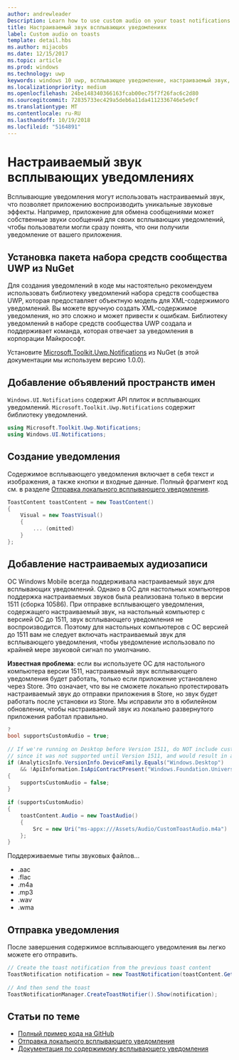 ```yaml
---
author: andrewleader
Description: Learn how to use custom audio on your toast notifications.
title: Настраиваемый звук всплывающих уведомлениях
label: Custom audio on toasts
template: detail.hbs
ms.author: mijacobs
ms.date: 12/15/2017
ms.topic: article
ms.prod: windows
ms.technology: uwp
keywords: windows 10 uwp, всплывающее уведомление, настраиваемый звук, уведомление, аудио, звук
ms.localizationpriority: medium
ms.openlocfilehash: 24be148340366163fcab00ec75f7f26fac6c2d80
ms.sourcegitcommit: 72835733ec429a5deb6a11da4112336746e5e9cf
ms.translationtype: MT
ms.contentlocale: ru-RU
ms.lasthandoff: 10/19/2018
ms.locfileid: "5164891"
---
```

# <a name="custom-audio-on-toasts"></a>Настраиваемый звук всплывающих уведомлениях

Всплывающие уведомления могут использовать настраиваемый звук, что позволяет приложению воспроизводить уникальные звуковые эффекты. Например, приложение для обмена сообщениями может собственные звуки сообщений для своих всплывающих уведомлений, чтобы пользователи могли сразу понять, что они получили уведомление от вашего приложения.

## <a name="install-uwp-community-toolkit-nuget-package"></a>Установка пакета набора средств сообщества UWP из NuGet

Для создания уведомлений в коде мы настоятельно рекомендуем использовать библиотеку уведомлений набора средств сообщества UWP, которая предоставляет объектную модель для XML-содержимого уведомлений. Вы можете вручную создать XML-содержимое уведомления, но это сложно и может привести к ошибкам. Библиотеку уведомлений в наборе средств сообщества UWP создала и поддерживает команда, которая отвечает за уведомления в корпорации Майкрософт.

Установите [Microsoft.Toolkit.Uwp.Notifications](https://www.nuget.org/packages/Microsoft.Toolkit.Uwp.Notifications/) из NuGet (в этой документации мы используем версию 1.0.0).


## <a name="add-namespace-declarations"></a>Добавление объявлений пространств имен

`Windows.UI.Notifications` содержит API плиток и всплывающих уведомлений. `Microsoft.Toolkit.Uwp.Notifications` содержит библиотеку уведомлений.

```csharp
using Microsoft.Toolkit.Uwp.Notifications;
using Windows.UI.Notifications;
```


## <a name="construct-the-notification"></a>Создание уведомления

Содержимое всплывающего уведомления включает в себя текст и изображения, а также кнопки и входные данные. Полный фрагмент код см. в разделе [Отправка локального всплывающего уведомления](send-local-toast.md).

```csharp
ToastContent toastContent = new ToastContent()
{
    Visual = new ToastVisual()
    {
        ... (omitted)
    }
};
```


## <a name="add-the-custom-audio"></a>Добавление настраиваемых аудиозаписи

ОС Windows Mobile всегда поддерживала настраиваемый звук для всплывающих уведомлений. Однако в ОС для настольных компьютеров поддержка настраиваемых звуков была реализована только в версии 1511 (сборка 10586). При отправке всплывающего уведомления, содержащего настраиваемый звук, на настольный компьютер с версией ОС до 1511, звук всплывающего уведомления не воспроизводится. Поэтому для настольных компьютеров с ОС версией до 1511 вам не следует включать настраиваемый звук для всплывающего уведомления, чтобы уведомление использовало по крайней мере звуковой сигнал по умолчанию.

**Известная проблема**: если вы используете ОС для настольного компьютера версии 1511, настраиваемый звук всплывающего уведомления будет работать, только если приложение установлено через Store. Это означает, что вы не сможете локально протестировать настраиваемый звук до отправки приложения в Store, но звук будет работать после установки из Store. Мы исправили это в юбилейном обновлении, чтобы настраиваемый звук из локально развернутого приложения работал правильно.

```csharp
?
bool supportsCustomAudio = true;
 
// If we're running on Desktop before Version 1511, do NOT include custom audio
// since it was not supported until Version 1511, and would result in a silent toast.
if (AnalyticsInfo.VersionInfo.DeviceFamily.Equals("Windows.Desktop")
    && !ApiInformation.IsApiContractPresent("Windows.Foundation.UniversalApiContract", 2))
{
    supportsCustomAudio = false;
}
 
if (supportsCustomAudio)
{
    toastContent.Audio = new ToastAudio()
    {
        Src = new Uri("ms-appx:///Assets/Audio/CustomToastAudio.m4a")
    };
}
```

Поддерживаемые типы звуковых файлов...

- .aac
- .flac
- .m4a
- .mp3
- .wav
- .wma


## <a name="send-the-notification"></a>Отправка уведомления

После завершения содержимое всплывающего уведомления вы легко можете его отправить.

```csharp
// Create the toast notification from the previous toast content
ToastNotification notification = new ToastNotification(toastContent.GetXml());
             
// And then send the toast
ToastNotificationManager.CreateToastNotifier().Show(notification);
```


## <a name="related-topics"></a>Статьи по теме

- [Полный пример кода на GitHub](https://github.com/WindowsNotifications/quickstart-toast-with-custom-audio)
- [Отправка локального всплывающего уведомления](send-local-toast.md)
- [Документация по содержимому всплывающего уведомления](adaptive-interactive-toasts.md)